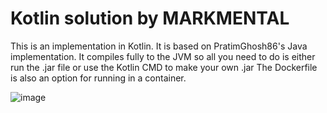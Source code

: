 # Kotlin solution by MARKMENTAL


This is an implementation in Kotlin. It is based on 
PratimGhosh86's Java implementation.
It compiles fully to the JVM so all you need to do is either run the .jar file or use the Kotlin CMD to make your own .jar
The Dockerfile is also an option for running in a container.


![image](https://user-images.githubusercontent.com/17995774/126572636-a05412f0-b8c7-4191-8167-b46e9e0231bb.png)
